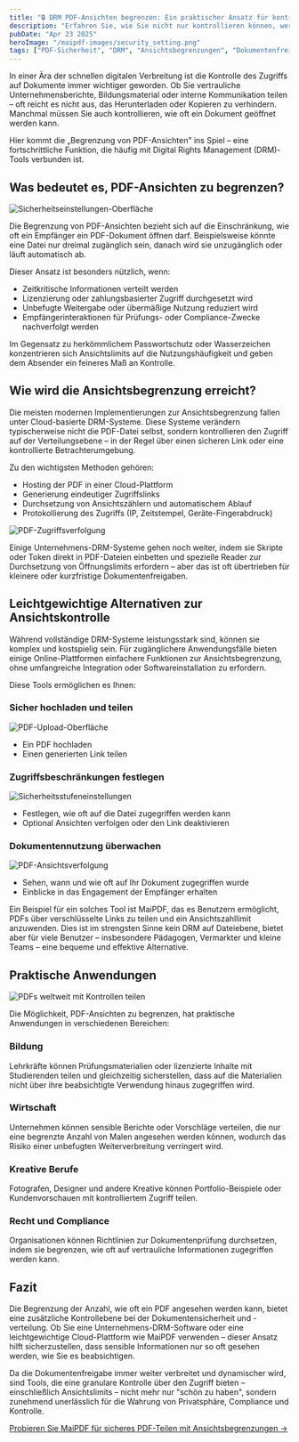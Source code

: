 ```yaml
---
title: "🔒 DRM PDF-Ansichten begrenzen: Ein praktischer Ansatz für kontrollierten Dokumentenzugriff"
description: "Erfahren Sie, wie Sie nicht nur kontrollieren können, wer Ihre PDF-Dokumente öffnen kann, sondern auch wie oft sie angesehen werden können, mit praktischen Lösungen wie MaiPDF."
pubDate: "Apr 23 2025"
heroImage: "/maipdf-images/security_setting.png"
tags: ["PDF-Sicherheit", "DRM", "Ansichtsbegrenzungen", "Dokumentenfreigabe"]
---
```


In einer Ära der schnellen digitalen Verbreitung ist die Kontrolle des Zugriffs auf Dokumente immer wichtiger geworden. Ob Sie vertrauliche Unternehmensberichte, Bildungsmaterial oder interne Kommunikation teilen – oft reicht es nicht aus, das Herunterladen oder Kopieren zu verhindern. Manchmal müssen Sie auch kontrollieren, wie oft ein Dokument geöffnet werden kann.

Hier kommt die „Begrenzung von PDF-Ansichten" ins Spiel – eine fortschrittliche Funktion, die häufig mit Digital Rights Management (DRM)-Tools verbunden ist.

## Was bedeutet es, PDF-Ansichten zu begrenzen?

![Sicherheitseinstellungen-Oberfläche](/maipdf-images/security_setting.png)

Die Begrenzung von PDF-Ansichten bezieht sich auf die Einschränkung, wie oft ein Empfänger ein PDF-Dokument öffnen darf. Beispielsweise könnte eine Datei nur dreimal zugänglich sein, danach wird sie unzugänglich oder läuft automatisch ab.

Dieser Ansatz ist besonders nützlich, wenn:

- Zeitkritische Informationen verteilt werden
- Lizenzierung oder zahlungsbasierter Zugriff durchgesetzt wird
- Unbefugte Weitergabe oder übermäßige Nutzung reduziert wird
- Empfängerinteraktionen für Prüfungs- oder Compliance-Zwecke nachverfolgt werden

Im Gegensatz zu herkömmlichem Passwortschutz oder Wasserzeichen konzentrieren sich Ansichtslimits auf die Nutzungshäufigkeit und geben dem Absender ein feineres Maß an Kontrolle.

## Wie wird die Ansichtsbegrenzung erreicht?

Die meisten modernen Implementierungen zur Ansichtsbegrenzung fallen unter Cloud-basierte DRM-Systeme. Diese Systeme verändern typischerweise nicht die PDF-Datei selbst, sondern kontrollieren den Zugriff auf der Verteilungsebene – in der Regel über einen sicheren Link oder eine kontrollierte Betrachterumgebung.

Zu den wichtigsten Methoden gehören:

- Hosting der PDF in einer Cloud-Plattform
- Generierung eindeutiger Zugriffslinks
- Durchsetzung von Ansichtszählern und automatischem Ablauf
- Protokollierung des Zugriffs (IP, Zeitstempel, Geräte-Fingerabdruck)

![PDF-Zugriffsverfolgung](/maipdf-images/check_pdf_open_result.png)

Einige Unternehmens-DRM-Systeme gehen noch weiter, indem sie Skripte oder Token direkt in PDF-Dateien einbetten und spezielle Reader zur Durchsetzung von Öffnungslimits erfordern – aber das ist oft übertrieben für kleinere oder kurzfristige Dokumentenfreigaben.

## Leichtgewichtige Alternativen zur Ansichtskontrolle

Während vollständige DRM-Systeme leistungsstark sind, können sie komplex und kostspielig sein. Für zugänglichere Anwendungsfälle bieten einige Online-Plattformen einfachere Funktionen zur Ansichtsbegrenzung, ohne umfangreiche Integration oder Softwareinstallation zu erfordern.

Diese Tools ermöglichen es Ihnen:

### Sicher hochladen und teilen

![PDF-Upload-Oberfläche](/maipdf-images/upload_section.png)

- Ein PDF hochladen
- Einen generierten Link teilen

### Zugriffsbeschränkungen festlegen

![Sicherheitsstufeneinstellungen](/maipdf-images/security_level_in_pdf_setting.png)

- Festlegen, wie oft auf die Datei zugegriffen werden kann
- Optional Ansichten verfolgen oder den Link deaktivieren

### Dokumentennutzung überwachen

![PDF-Ansichtsverfolgung](/maipdf-images/check_pdf_open_result.png)

- Sehen, wann und wie oft auf Ihr Dokument zugegriffen wurde
- Einblicke in das Engagement der Empfänger erhalten

Ein Beispiel für ein solches Tool ist MaiPDF, das es Benutzern ermöglicht, PDFs über verschlüsselte Links zu teilen und ein Ansichtszahllimit anzuwenden. Dies ist im strengsten Sinne kein DRM auf Dateiebene, bietet aber für viele Benutzer – insbesondere Pädagogen, Vermarkter und kleine Teams – eine bequeme und effektive Alternative.

## Praktische Anwendungen

![PDFs weltweit mit Kontrollen teilen](/maipdf-images/share_pdf_wordwide.png)

Die Möglichkeit, PDF-Ansichten zu begrenzen, hat praktische Anwendungen in verschiedenen Bereichen:

### Bildung
Lehrkräfte können Prüfungsmaterialien oder lizenzierte Inhalte mit Studierenden teilen und gleichzeitig sicherstellen, dass auf die Materialien nicht über ihre beabsichtigte Verwendung hinaus zugegriffen wird.

### Wirtschaft
Unternehmen können sensible Berichte oder Vorschläge verteilen, die nur eine begrenzte Anzahl von Malen angesehen werden können, wodurch das Risiko einer unbefugten Weiterverbreitung verringert wird.

### Kreative Berufe
Fotografen, Designer und andere Kreative können Portfolio-Beispiele oder Kundenvorschauen mit kontrolliertem Zugriff teilen.

### Recht und Compliance
Organisationen können Richtlinien zur Dokumentenprüfung durchsetzen, indem sie begrenzen, wie oft auf vertrauliche Informationen zugegriffen werden kann.

## Fazit

Die Begrenzung der Anzahl, wie oft ein PDF angesehen werden kann, bietet eine zusätzliche Kontrollebene bei der Dokumentensicherheit und -verteilung. Ob Sie eine Unternehmens-DRM-Software oder eine leichtgewichtige Cloud-Plattform wie MaiPDF verwenden – dieser Ansatz hilft sicherzustellen, dass sensible Informationen nur so oft gesehen werden, wie Sie es beabsichtigen.

Da die Dokumentenfreigabe immer weiter verbreitet und dynamischer wird, sind Tools, die eine granulare Kontrolle über den Zugriff bieten – einschließlich Ansichtslimits – nicht mehr nur "schön zu haben", sondern zunehmend unerlässlich für die Wahrung von Privatsphäre, Compliance und Kontrolle.

[Probieren Sie MaiPDF für sicheres PDF-Teilen mit Ansichtsbegrenzungen →](https://maipdf.com)